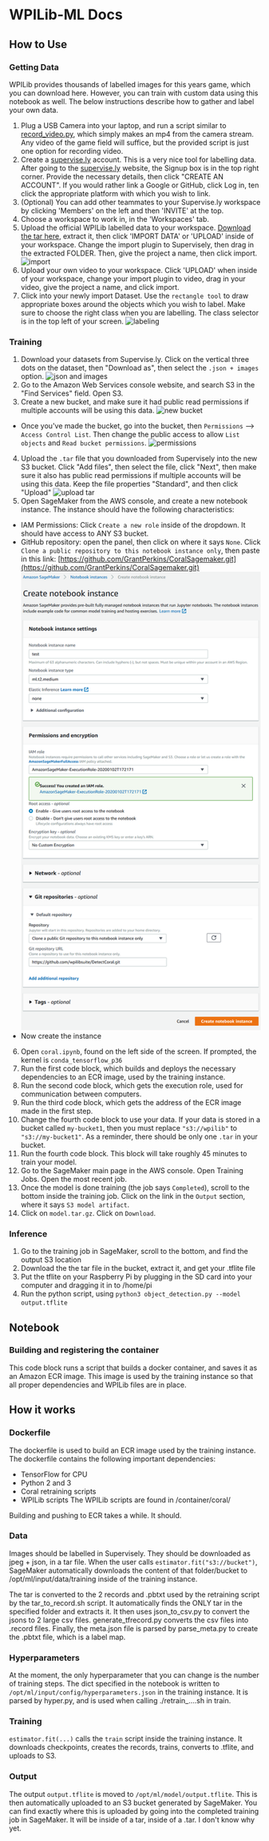 # WPILib-ML Docs

## How to Use

### Getting Data

WPILib provides thousands of labelled images for this years game, which you can download here. However, you can train with custom data using this notebook as well. The below instructions describe how to gather and label your own data.

1. Plug a USB Camera into your laptop, and run a script similar to [record_video.py](utils/record_video.py), which simply makes an mp4 from the camera stream. Any video of the game field will suffice, but the provided script is just one option for recording video.
2. Create a [supervise.ly](supervise.ly) account. This is a very nice tool for labelling data. After going to the [supervise.ly](supervise.ly) website, the Signup box is in the top right corner. Provide the necessary details, then click "CREATE AN ACCOUNT". If you would rather link a Google or GitHub, click Log in, ten click the appropriate platform with which you wish to link.
3. (Optional) You can add other teammates to your Supervise.ly workspace by clicking 'Members' on the left and then 'INVITE' at the top.
4. Choose a workspace to work in, in the 'Workspaces' tab.
5. Upload the official WPILib labelled data to your workspace. [Download the tar here](https://github.com/GrantPerkins/CoralSagemaker/releases/download/v1/WPILib.tar), extract it, then click 'IMPORT DATA' or 'UPLOAD' inside of your workspace. Change the import plugin to Supervisely, then drag in the extracted FOLDER. Then, give the project a name, then click import. ![import](https://github.com/GrantPerkins/CoralSagemaker/blob/master/docs/supervisely-import.png)
6. Upload your own video to your workspace. Click 'UPLOAD' when inside of your workspace, change your import plugin to video, drag in your video, give the project a name, and click import.
7. Click into your newly import Dataset. Use the `rectangle tool` to draw appropriate boxes around the objects which you wish to label. Make sure to choose the right class when you are labelling. The class selector is in the top left of your screen. ![labeling](https://github.com/GrantPerkins/CoralSagemaker/blob/master/docs/supervisely-labeling.png)

### Training

1. Download your datasets from Supervise.ly. Click on the vertical three dots on the dataset, then "Download as", then select the `.json + images` option. ![json and images](https://github.com/GrantPerkins/CoralSagemaker/blob/master/docs/supervisely-download.png)
2. Go to the Amazon Web Services console website, and search S3 in the "Find Services" field. Open S3.
3. Create a new bucket, and make sure it had public read permissions if multiple accounts will be using this data. ![new bucket](https://github.com/GrantPerkins/CoralSagemaker/blob/master/docs/new-bucket.png)
- Once you've made the bucket, go into the bucket, then `Permissions` --> `Access Control List`. Then change the public access to allow `List objects` and `Read bucket permissions`. ![permissions](https://github.com/GrantPerkins/CoralSagemaker/blob/master/docs/bucket-permissions.png)
4. Upload the `.tar` file that you downloaded from Supervisely into the new S3 bucket. Click "Add files", then select the file, click "Next", then make sure it also has public read permissions if multiple accounts will be using this data. Keep the file properties "Standard", and then click "Upload" ![upload tar](https://github.com/GrantPerkins/CoralSagemaker/blob/master/docs/upload-tar.png)
5. Open SageMaker from the AWS console, and create a new notebook instance. The instance should have the following characteristics:
 - IAM Permissions: Click `Create a new role` inside of the dropdown. It should have access to ANY S3 bucket.
 - GitHub repository: open the panel, then click on where it says `None`. Click `Clone a public repository to this notebook instance only`, then paste in this link: [https://github.com/GrantPerkins/CoralSagemaker.git](https://github.com/GrantPerkins/CoralSagemaker.git) ![new notebook](https://github.com/GrantPerkins/CoralSagemaker/blob/master/docs/new-notebook.png)
 - Now create the instance
6. Open `coral.ipynb`, found on the left side of the screen. If prompted, the kernel is `conda_tensorflow_p36`
7. Run the first code block, which builds and deploys the necessary dependencies to an ECR image, used by the training instance.
8. Run the second code block, which gets the execution role, used for communication between computers.
9. Run the third code block, which gets the address of the ECR image made in the first step.
10. Change the fourth code block to use your data. If your data is stored in a bucket called `my-bucket1`, then you must replace `"s3://wpilib"` to `"s3://my-bucket1"`. As a reminder, there should be only one `.tar` in your bucket.
11. Run the fourth code block. This block will take roughly 45 minutes to train your model.
12. Go to the SageMaker main page in the AWS console. Open Training Jobs. Open the most recent job.
13. Once the model is done training (the job says `Completed`), scroll to the bottom inside the training job. Click on the link in the `Output` section, where it says `S3 model artifact`.
14. Click on `model.tar.gz`. Click on `Download`.

### Inference

1. Go to the training job in SageMaker, scroll to the bottom, and find the output S3 location
2. Download the the tar file in the bucket, extract it, and get your .tflite file
3. Put the tflite on your Raspberry Pi by plugging in the SD card into your computer and dragging it in to /home/pi
4. Run the python script, using `python3 object_detection.py --model output.tflite`


## Notebook
### Building and registering the container

This code block runs a script that builds a docker container, and saves it as an Amazon ECR image. This image is used by the training instance so that all proper dependencies and WPILib files are in place.

## How it works

### Dockerfile

The dockerfile is used to build an ECR image used by the training instance. The dockerfile contains the following important dependencies:
 - TensorFlow for CPU
 - Python 2 and 3
 - Coral retraining scripts
 - WPILib scripts
 The WPILib scripts are found in /container/coral/
 
 Building and pushing to ECR takes a while. It should.
 
 ### Data
 
 Images should be labelled in Supervisely. They should be downloaded as jpeg + json, in a tar file.
 When the user calls `estimator.fit("s3://bucket")`, SageMaker automatically downloads the content of that folder/bucket to /opt/ml/input/data/training inside of the training instance.
 
 The tar is converted to the 2 records and .pbtxt used by the retraining script by the tar_to_record.sh script. It automatically finds the ONLY tar in the specified folder and extracts it. It then uses json_to_csv.py to convert the jsons to 2 large csv files. generate_tfrecord.py converts the csv files into .record files. Finally, the meta.json file is parsed by parse_meta.py to create the .pbtxt file, which is a label map.
 
 ### Hyperparameters
 
 At the moment, the only hyperparameter that you can change is the number of training steps. The dict specified in the notebook is written to `/opt/ml/input/config/hyperparameters.json` in the training instance. It is parsed by hyper.py, and is used when calling ./retrain_....sh in train.
 
 ### Training
 
 `estimator.fit(...)` calls the `train` script inside the training instance. It downloads checkpoints, creates the records, trains, converts to .tflite, and uploads to S3.
 
 ### Output
 
 The output `output.tflite` is moved to `/opt/ml/model/output.tflite`. This is then automatically uploaded to an S3 bucket generated by SageMaker. You can find exactly where this is uploaded by going into the completed training job in SageMaker. It will be inside of a tar, inside of a .tar. I don't know why yet.
